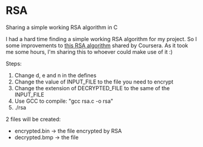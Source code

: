 # RSA
Sharing a simple working RSA algorithm in C

I had a hard time finding a simple working RSA algorithm for my project. So I some improvements to 
[this RSA algorithm](https://d3c33hcgiwev3.cloudfront.net/_24f8f0f03c28125c673fd64ce47b253a_rsa.c?Expires=1607731200&Signature=NjPTYrZzCNUskBgDjkHW-x3Hv4YakUGIRoX01XfCQtQD6NcBIBRFBoOuSSyQskuhawDZgAJXf9VJlVvxbK56y~uMx1b2KosOJhTNNRlTdIk8nNh5NTn1zmQGCaRkoIkc-zq5HE1L5flsZumXdd7LR7mJLcUpKqnX9I3Kb72hZWM_&Key-Pair-Id=APKAJLTNE6QMUY6HBC5A) shared by Coursera. As it took me some hours, I'm sharing this to whoever could make use of it :)

Steps:
1) Change d, e and n in the defines
2) Change the value of INPUT_FILE to the file you need to encrypt
3) Change the extension of DECRYPTED_FILE to the same of the INPUT_FILE
4) Use GCC to compile: "gcc rsa.c -o rsa"
5) ./rsa

2 files will be created:
 - encrypted.bin -> the file encrypted by RSA
 - decrypted.bmp -> the file 
